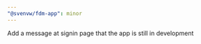 ```yaml
---
"@svenvw/fdm-app": minor
---
```


Add a message at signin page that the app is still in development
